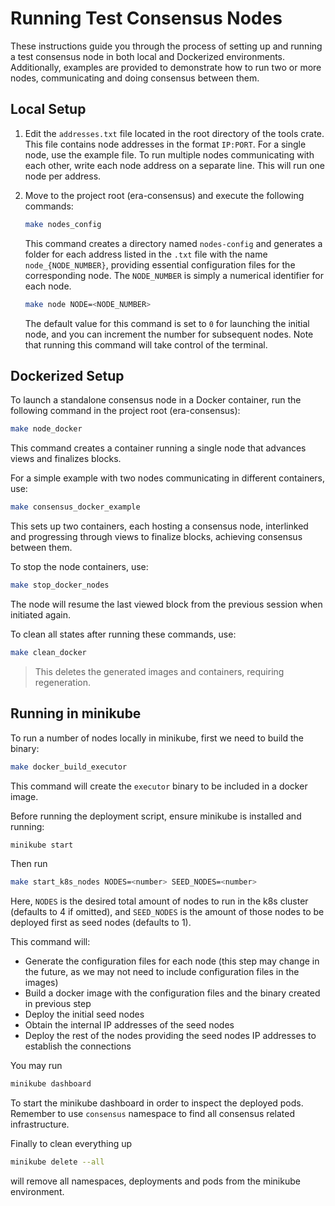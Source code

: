 # Running Test Consensus Nodes

These instructions guide you through the process of setting up and running a test consensus node in both local and Dockerized environments. Additionally, examples are provided to demonstrate how to run two or more nodes, communicating and doing consensus between them.

## Local Setup

1. Edit the `addresses.txt` file located in the root directory of the tools crate. This file contains node addresses in the format `IP:PORT`. For a single node, use the example file. To run multiple nodes communicating with each other, write each node address on a separate line. This will run one node per address.
   
2. Move to the project root (era-consensus) and execute the following commands:

    ```bash
    make nodes_config
    ```

    This command creates a directory named `nodes-config` and generates a folder for each address listed in the `.txt` file with the name `node_{NODE_NUMBER}`, providing essential configuration files for the corresponding node. The `NODE_NUMBER` is simply a numerical identifier for each node.
    
    ```bash
    make node NODE=<NODE_NUMBER>
    ```

    The default value for this command is set to `0` for launching the initial node, and you can increment the number for subsequent nodes. Note that running this command will take control of the terminal.

## Dockerized Setup

To launch a standalone consensus node in a Docker container, run the following command in the project root (era-consensus):

```bash
make node_docker
```

This command creates a container running a single node that advances views and finalizes blocks.

For a simple example with two nodes communicating in different containers, use:

```bash
make consensus_docker_example
```

This sets up two containers, each hosting a consensus node, interlinked and progressing through views to finalize blocks, achieving consensus between them.

To stop the node containers, use:

```bash
make stop_docker_nodes
```

The node will resume the last viewed block from the previous session when initiated again.

To clean all states after running these commands, use:

```bash
make clean_docker
```

> This deletes the generated images and containers, requiring regeneration.


## Running in minikube

To run a number of nodes locally in minikube, first we need to build the binary:

```bash
make docker_build_executor
```

This command will create the `executor` binary to be included in a docker image.

Before running the deployment script, ensure minikube is installed and running:

```bash
minikube start
```

Then run

```bash
make start_k8s_nodes NODES=<number> SEED_NODES=<number>
```

Here, `NODES` is the desired total amount of nodes to run in the k8s cluster (defaults to 4 if omitted), and `SEED_NODES` is the amount of those nodes to be deployed first as seed nodes (defaults to 1).

This command will:
- Generate the configuration files for each node (this step may change in the future, as we may not need to include configuration files in the images)
- Build a docker image with the configuration files and the binary created in previous step
- Deploy the initial seed nodes
- Obtain the internal IP addresses of the seed nodes
- Deploy the rest of the nodes providing the seed nodes IP addresses to establish the connections

You may run

```bash
minikube dashboard
```

To start the minikube dashboard in order to inspect the deployed pods. Remember to use `consensus` namespace to find all consensus related infrastructure.

Finally to clean everything up

```bash
minikube delete --all
```

will remove all namespaces, deployments and pods from the minikube environment.